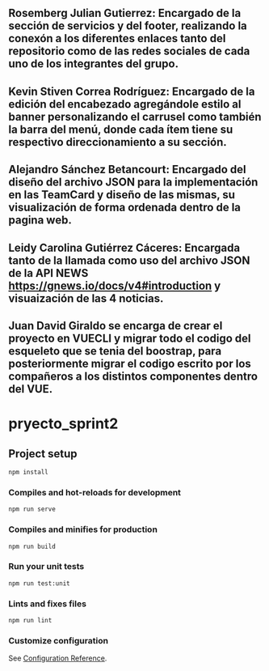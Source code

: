 ## Rosemberg Julian Gutierrez: Encargado de la sección de servicios y del footer, realizando la conexón a los diferentes enlaces tanto del repositorio como de las redes sociales de cada uno de los integrantes del grupo.

## Kevin Stiven Correa Rodríguez: Encargado de la edición del encabezado agregándole estilo al banner personalizando el carrusel como también la barra del menú, donde cada ítem tiene su respectivo direccionamiento a su sección.

## Alejandro Sánchez Betancourt: Encargado del diseño del archivo JSON para la implementación en las TeamCard y diseño de las mismas, su visualización de forma ordenada dentro de la pagina web. 


## Leidy Carolina Gutiérrez Cáceres: Encargada tanto de la llamada como uso del archivo JSON de la API NEWS https://gnews.io/docs/v4#introduction y visuaización de las 4 noticias.

## Juan David Giraldo se encarga de crear el proyecto en VUECLI y migrar todo el codigo del esqueleto que se tenia del boostrap, para posteriormente migrar el codigo escrito por los compañeros a los distintos componentes dentro del VUE.


# pryecto_sprint2

## Project setup
```
npm install
```

### Compiles and hot-reloads for development
```
npm run serve
```

### Compiles and minifies for production
```
npm run build
```

### Run your unit tests
```
npm run test:unit
```

### Lints and fixes files
```
npm run lint
```

### Customize configuration
See [Configuration Reference](https://cli.vuejs.org/config/).
